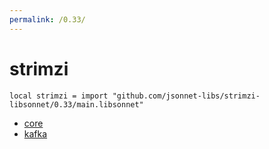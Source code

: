 ```yaml
---
permalink: /0.33/
---
```


# strimzi

```jsonnet
local strimzi = import "github.com/jsonnet-libs/strimzi-libsonnet/0.33/main.libsonnet"
```



* [core](core/index.md)
* [kafka](kafka/index.md)